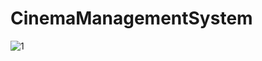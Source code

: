 # CinemaManagementSystem

![1](https://user-images.githubusercontent.com/78927579/201648968-795f102a-202f-499a-bc6b-5e55039c8a11.PNG)
